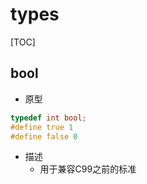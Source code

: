 # types

[TOC]



## bool

- 原型

```c
typedef int bool;
#define true 1
#define false 0
```

- 描述
    - 用于兼容C99之前的标准
